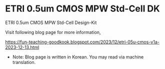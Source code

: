 # ETRI 0.5um CMOS MPW Std-Cell DK
ETRI 0.5um CMOS MPW Std-Cell Design-Kit

Visit following blog page for more information,

https://fun-teaching-goodkook.blogspot.com/2023/12/etri-05u-cmos-v1a-2023-12-13.html

* Note: Blog page is written in Korean. You may read via machine translation.


